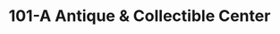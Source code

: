 ---
title: "101-A Antique & Collectible Center"
url: /amherst/101-a-antique-und-collectible-center/
shop: Antiquitäten
---
